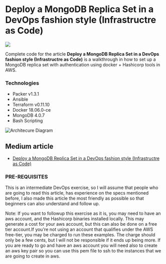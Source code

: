 # Deploy a MongoDB Replica Set in a DevOps fashion style (Infrastructre as Code)

![](https://cdn-images-1.medium.com/max/2400/1*dd4yphIljlJPWAnxqKMSTQ.png)

Complete code for the article **Deploy a MongoDB Replica Set in a DevOps fashion style (Infrastructre as Code)**
is a walkthrough in how to set up a MongoDB replica set with authentication using docker + Hashicorp tools in AWS.

### Technologies

* Packer v1.3.1 
* Ansible
* Terraform v0.11.10 
* Docker 18.06.0-ce
* MongoDB 4.0.7
* Bash Scripting


![Architecure Diagram](https://cdn-images-1.medium.com/max/2400/1*aKnpmgXcXZFUAcIrTH1uPQ.png)

## Medium article

- [Deploy a MongoDB Replica Set in a DevOps fashion style (Infrastructre as Code)](https://medium.com/@cramirez92/deploy-a-mongodb-replica-set-in-a-devops-fashion-style-infrastructre-as-code-f631d7a0ad80)

### PRE-REQUISITES
This is an intermediate DevOps exercise, so I will assume that people who are going to read this article, has experience on the specs mentioned before, I also made this article the most friendly as possible so that beginners can also understand and follow up.


Note: If you want to followup this exercise as it is, you may need to have an aws account, and the Hashicorp binaries installed locally. This may generate a cost for your aws account, but this can also be done on a free tier account.If you're not using an account that qualifies under the AWS free-tier, you may be charged to run these examples. The charge should only be a few cents, but I will not be responsible if it ends up being more. If you are ready to go and have an aws account you will need also to create an aws key pair so you can use this pem file to ssh to the instances that we are going to create in aws.